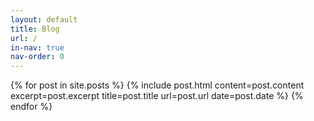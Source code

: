 ```yaml
---
layout: default
title: Blog
url: /
in-nav: true
nav-order: 0
---
```

{% for post in site.posts %}
  {% include post.html content=post.content excerpt=post.excerpt title=post.title url=post.url date=post.date %}
{% endfor %}
